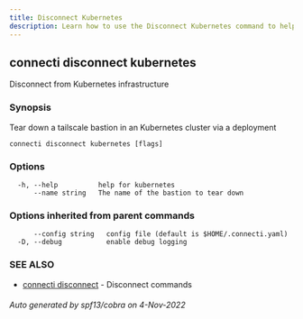 ```yaml
---
title: Disconnect Kubernetes
description: Learn how to use the Disconnect Kubernetes command to help you create, manage, and destroy private subnet connections.
---
```

## connecti disconnect kubernetes

Disconnect from Kubernetes infrastructure

### Synopsis

Tear down a tailscale bastion in an Kubernetes cluster via a deployment

```
connecti disconnect kubernetes [flags]
```

### Options

```
  -h, --help          help for kubernetes
      --name string   The name of the bastion to tear down
```

### Options inherited from parent commands

```
      --config string   config file (default is $HOME/.connecti.yaml)
  -D, --debug           enable debug logging
```

### SEE ALSO

* [connecti disconnect](/docs/disconnect)	 - Disconnect commands

###### Auto generated by spf13/cobra on 4-Nov-2022
